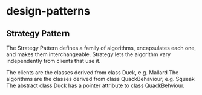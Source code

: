 design-patterns
===============

Strategy Pattern
----------------

The Strategy Pattern defines a family of algorithms, encapsulates each one, and makes them interchangeable. Strategy lets the algorithm vary independently from clients that use it.

The clients are the classes derived from class Duck, e.g. Mallard
The algorithms are the classes derived from class QuackBehaviour, e.g. Squeak
The abstract class Duck has a pointer attribute to class QuackBehviour.

